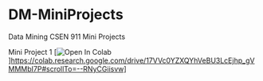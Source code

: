 # DM-MiniProjects
Data Mining CSEN 911 Mini Projects

Mini Project 1
[![Open In Colab](https://colab.research.google.com/assets/colab-badge.svg)]https://colab.research.google.com/drive/17VVc0YZXQYhVeBU3LcEjhp_gVMMMbI7P#scrollTo=--RNyCGiisvw]
